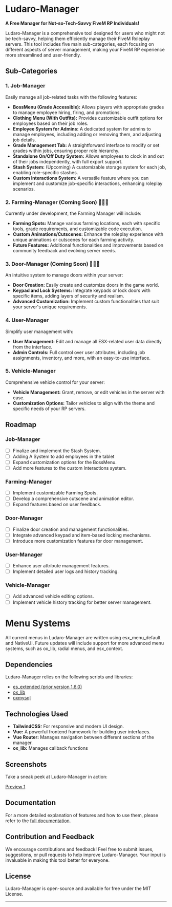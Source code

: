 # Ludaro-Manager

**A Free Manager for Not-so-Tech-Savvy FiveM RP Individuals!**

Ludaro-Manager is a comprehensive tool designed for users who might not be tech-savvy, helping them efficiently manage their FiveM Roleplay servers. This tool includes five main sub-categories, each focusing on different aspects of server management, making your FiveM RP experience more streamlined and user-friendly.

## Sub-Categories

### 1. Job-Manager
Easily manage all job-related tasks with the following features:
- **BossMenu (Grade Accessible):** Allows players with appropriate grades to manage employee hiring, firing, and promotions.
- **Clothing Menu (With Outfits):** Provides customizable outfit options for employees based on their job roles.
- **Employee System for Admins:** A dedicated system for admins to manage employees, including adding or removing them, and adjusting job details.
- **Grade Management Tab:** A straightforward interface to modify or set grades within jobs, ensuring proper role hierarchy.
- **Standalone On/Off Duty System:** Allows employees to clock in and out of their jobs independently, with full export support.
- **Stash System:** (Upcoming) A customizable storage system for each job, enabling role-specific stashes.
- **Custom Interactions System:** A versatile feature where you can implement and customize job-specific interactions, enhancing roleplay scenarios.

### 2. Farming-Manager (Coming Soon) 🚧👷‍♀️
Currently under development, the Farming Manager will include:
- **Farming Spots:** Manage various farming locations, each with specific tools, grade requirements, and customizable code execution.
- **Custom Animations/Cutscenes:** Enhance the roleplay experience with unique animations or cutscenes for each farming activity.
- **Future Features:** Additional functionalities and improvements based on community feedback and evolving server needs.

### 3. Door-Manager (Coming Soon) 🚧👷‍♀️
An intuitive system to manage doors within your server:
- **Door Creation:** Easily create and customize doors in the game world.
- **Keypad and Lock Systems:** Integrate keypads or lock doors with specific items, adding layers of security and realism.
- **Advanced Customization:** Implement custom functionalities that suit your server's unique requirements.

### 4. User-Manager
Simplify user management with:
- **User Management:** Edit and manage all ESX-related user data directly from the interface.
- **Admin Controls:** Full control over user attributes, including job assignments, inventory, and more, with an easy-to-use interface.

### 5. Vehicle-Manager
Comprehensive vehicle control for your server:
- **Vehicle Management:** Grant, remove, or edit vehicles in the server with ease.
- **Customization Options:** Tailor vehicles to align with the theme and specific needs of your RP servers.


## Roadmap

### Job-Manager
- [ ] Finalize and implement the Stash System.
- [ ] Adding A System to add employees in the tablet
- [ ] Expand customization options for the BossMenu.
- [ ] Add more features to the custom Interactions system.

### Farming-Manager
- [ ] Implement customizable Farming Spots.
- [ ] Develop a comprehensive cutscene and animation editor.
- [ ] Expand features based on user feedback.

### Door-Manager
- [ ] Finalize door creation and management functionalities.
- [ ] Integrate advanced keypad and item-based locking mechanisms.
- [ ] Introduce more customization features for door management.

### User-Manager
- [ ] Enhance user attribute management features.
- [ ] Implement detailed user logs and history tracking.

### Vehicle-Manager
- [ ] Add advanced vehicle editing options.
- [ ] Implement vehicle history tracking for better server management.

# Menu Systems
All current menus in Ludaro-Manager are written using esx_menu_default and NativeUI. Future updates will include support for more advanced menu systems, such as ox_lib, radial menus, and esx_context.


## Dependencies

Ludaro-Manager relies on the following scripts and libraries:
- [es_extended (prior version 1.6.0)](https://github.com/esx-framework/esx_core)
- [ox_lib](https://github.com/overextended/ox_lib)
- [oxmysql](https://github.com/overextended/oxmysql)

## Technologies Used

- **TailwindCSS:** For responsive and modern UI design.
- **Vue:** A powerful frontend framework for building user interfaces.
- **Vue Router:** Manages navigation between different sections of the manager.
- **ox_lib:** Manages callback functions

## Screenshots

Take a sneak peek at Ludaro-Manager in action:

[Preview 1](https://streamable.com/lp9kde)

## Documentation

For a more detailed explanation of features and how to use them, please refer to the [full documentation](https://github.com/Ludaro1024/ludaro_manager/wiki).


## Contribution and Feedback

We encourage contributions and feedback! Feel free to submit issues, suggestions, or pull requests to help improve Ludaro-Manager. Your input is invaluable in making this tool better for everyone.

## License

Ludaro-Manager is open-source and available for free under the MIT License.

---
